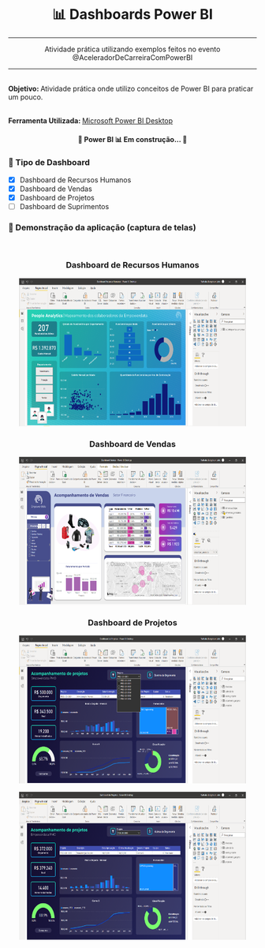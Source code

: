 
<h1 align="center">
    <a>📊 Dashboards Power BI</a>
</h1>
<hr>
<p align="center">Atividade prática utilizando exemplos feitos no evento @AceleradorDeCarreiraComPowerBI</p>
<hr>


<br>
<b>Objetivo: </b> Atividade prática onde utilizo conceitos de Power BI para praticar um pouco.
<br><br>

<b>Ferramenta Utilizada: </b>[Microsoft Power BI Desktop](https://www.microsoft.com/pt-BR/download/details.aspx?id=58494)

<!--
<b>Autora:
	
<img style="border-radius: 50%;" src="" width="100px;" alt=""/>
 <br />
 <sub><b>Nathalia Ohana 🚀</b></sub></a>
	

Feito com ❤️ por Nathalia Ohana 👋🏽
	
[![Linkedin Badge](https://img.shields.io/badge/-Nathalia-blue?style=flat-square&logo=Linkedin&logoColor=white&link=https://www.linkedin.com/in/nath%C3%A1lia-ohana-867524134/)](https://www.linkedin.com/in/nath%C3%A1lia-ohana-867524134/)	
[![Gmail Badge](https://img.shields.io/badge/-nathe557@gmail.com-c14438?style=flatsquare&logo=Gmail&logoColor=white&link=mailto:nathe557@gmail.com)](mailto:nathe557@gmail.com)	
</b>
-->

<h4 align="center"> 
	🚧  Power BI 📊 Em construção...  🚧
</h4>

### 📍 Tipo de Dashboard

- [x] Dashboard de Recursos Humanos
- [x] Dashboard de Vendas
- [x] Dashboard de Projetos
- [ ] Dashboard de Suprimentos

### 📍 Demonstração da aplicação (captura de telas)
<br>
<h3 align="center">Dashboard de Recursos Humanos</h3>
<p align="center">
	<img width="460" height="300" src="src/assets/Dashboard Recursos Humanoss.PNG">
</p>


<h3 align="center">Dashboard de Vendas</h3>
<p align="center">
	<img width="460" height="300" src="src/assets/Dashboard Vendas.PNG">
</p>


<h3 align="center">Dashboard de Projetos</h3>
<p align="center">
	<img width="460" height="300" src="src/assets/Dashboard de Projetos_1.PNG">
</p>
<p align="center">
	<img width="460" height="300" src="src/assets/Dashboard de Projetos_2.PNG">
</p>

